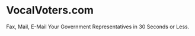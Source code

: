 VocalVoters.com
==========

 Fax, Mail, E-Mail Your Government Representatives
 in 30 Seconds or Less.